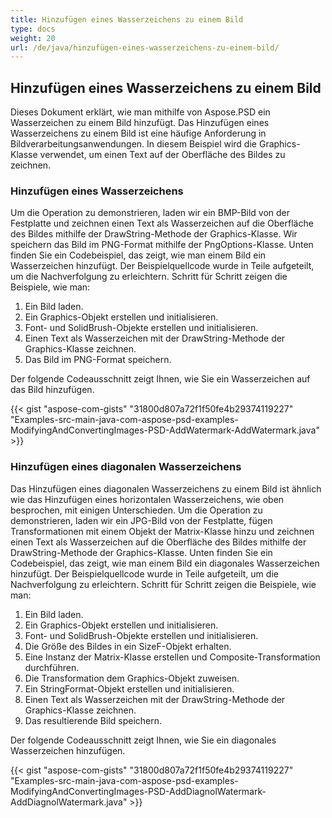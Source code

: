 ```yaml
---
title: Hinzufügen eines Wasserzeichens zu einem Bild
type: docs
weight: 20
url: /de/java/hinzufügen-eines-wasserzeichens-zu-einem-bild/
---
```


## **Hinzufügen eines Wasserzeichens zu einem Bild**
Dieses Dokument erklärt, wie man mithilfe von Aspose.PSD ein Wasserzeichen zu einem Bild hinzufügt. Das Hinzufügen eines Wasserzeichens zu einem Bild ist eine häufige Anforderung in Bildverarbeitungsanwendungen. In diesem Beispiel wird die Graphics-Klasse verwendet, um einen Text auf der Oberfläche des Bildes zu zeichnen.
### **Hinzufügen eines Wasserzeichens**
Um die Operation zu demonstrieren, laden wir ein BMP-Bild von der Festplatte und zeichnen einen Text als Wasserzeichen auf die Oberfläche des Bildes mithilfe der DrawString-Methode der Graphics-Klasse. Wir speichern das Bild im PNG-Format mithilfe der PngOptions-Klasse. Unten finden Sie ein Codebeispiel, das zeigt, wie man einem Bild ein Wasserzeichen hinzufügt. Der Beispielquellcode wurde in Teile aufgeteilt, um die Nachverfolgung zu erleichtern. Schritt für Schritt zeigen die Beispiele, wie man:

1. Ein Bild laden.
1. Ein Graphics-Objekt erstellen und initialisieren.
1. Font- und SolidBrush-Objekte erstellen und initialisieren.
1. Einen Text als Wasserzeichen mit der DrawString-Methode der Graphics-Klasse zeichnen.
1. Das Bild im PNG-Format speichern.

Der folgende Codeausschnitt zeigt Ihnen, wie Sie ein Wasserzeichen auf das Bild hinzufügen.



{{< gist "aspose-com-gists" "31800d807a72f1f50fe4b29374119227" "Examples-src-main-java-com-aspose-psd-examples-ModifyingAndConvertingImages-PSD-AddWatermark-AddWatermark.java" >}}
### **Hinzufügen eines diagonalen Wasserzeichens**
Das Hinzufügen eines diagonalen Wasserzeichens zu einem Bild ist ähnlich wie das Hinzufügen eines horizontalen Wasserzeichens, wie oben besprochen, mit einigen Unterschieden. Um die Operation zu demonstrieren, laden wir ein JPG-Bild von der Festplatte, fügen Transformationen mit einem Objekt der Matrix-Klasse hinzu und zeichnen einen Text als Wasserzeichen auf die Oberfläche des Bildes mithilfe der DrawString-Methode der Graphics-Klasse. Unten finden Sie ein Codebeispiel, das zeigt, wie man einem Bild ein diagonales Wasserzeichen hinzufügt. Der Beispielquellcode wurde in Teile aufgeteilt, um die Nachverfolgung zu erleichtern. Schritt für Schritt zeigen die Beispiele, wie man:

1. Ein Bild laden.
1. Ein Graphics-Objekt erstellen und initialisieren.
1. Font- und SolidBrush-Objekte erstellen und initialisieren.
1. Die Größe des Bildes in ein SizeF-Objekt erhalten.
1. Eine Instanz der Matrix-Klasse erstellen und Composite-Transformation durchführen.
1. Die Transformation dem Graphics-Objekt zuweisen.
1. Ein StringFormat-Objekt erstellen und initialisieren.
1. Einen Text als Wasserzeichen mit der DrawString-Methode der Graphics-Klasse zeichnen.
1. Das resultierende Bild speichern.

Der folgende Codeausschnitt zeigt Ihnen, wie Sie ein diagonales Wasserzeichen hinzufügen.



{{< gist "aspose-com-gists" "31800d807a72f1f50fe4b29374119227" "Examples-src-main-java-com-aspose-psd-examples-ModifyingAndConvertingImages-PSD-AddDiagnolWatermark-AddDiagnolWatermark.java" >}}
